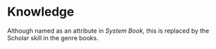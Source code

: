 Knowledge
=========

Although named as an attribute in _System Book_, this is replaced by the Scholar skill in the genre books.

